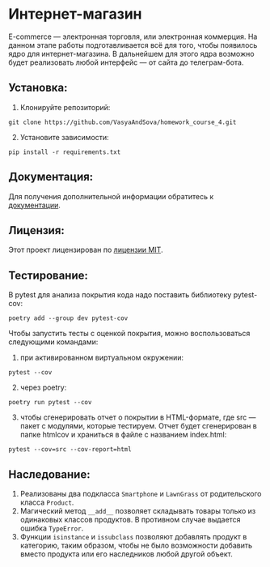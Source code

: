 # Интернет-магазин
E-commerce  — электронная торговля, или электронная коммерция.
На данном этапе работы подготавливается всё для того, чтобы 
появилось ядро для интернет-магазина. В дальнейшем для этого 
ядра возможно будет реализовать любой интерфейс — 
от сайта до телеграм-бота.

## Установка:

1. Клонируйте репозиторий:
```
git clone https://github.com/VasyaAndSova/homework_course_4.git
```
2. Установите зависимости:
```
pip install -r requirements.txt
```

## Документация:

Для получения дополнительной информации обратитесь к [документации](docs/README.md).

## Лицензия:

Этот проект лицензирован по [лицензии MIT](LICENSE).

## Тестирование:

В pytest для анализа покрытия кода надо поставить библиотеку pytest-cov:
``` 
poetry add --group dev pytest-cov
```

Чтобы запустить тесты с оценкой покрытия, можно воспользоваться следующими командами:
1. при активированном виртуальном окружении:
```
pytest --cov
```
2. через poetry:
``` 
poetry run pytest --cov
```
3. чтобы сгенерировать отчет о покрытии в HTML-формате, 
где src — пакет c модулями, которые тестируем. Отчет будет сгенерирован 
в папке htmlcov и храниться в файле с названием index.html:
```
pytest --cov=src --cov-report=html
```

## Наследование:
1. Реализованы два подкласса ```Smartphone``` и ```LawnGrass```
от родительского класса ```Product```.
2. Магический метод ```__add__``` позволяет складывать товары только из 
одинаковых классов продуктов. В противном случае выдается ошибка ```TypeError```.
3. Функции ```isinstance``` и ```issubclass``` позволяют добавлять продукт в категорию, 
таким образом, чтобы не было возможности добавить вместо продукта или его наследников любой другой объект.